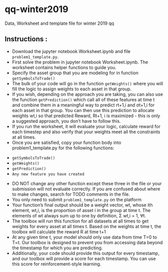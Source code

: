 # qq-winter2019
Data, Worksheet and template file for winter 2019 qq

## Instructions :
* Download the jupyter notebook Worksheet.ipynb and file `problem1_template.py`.
* First solve the problem in jupyter notebook Worksheet.ipynb. The worksheet contains helper functions to guide you.
* Specify the asset group that you are modeling for in function `getSymbolsToTrade()`
* The bulk of your code will go in the function `getWeights()` where you will fill the logic to assign weights to each asset in that group.
* If you wish, depending on the approach you are taking, you can also use the function `getPrediction()` which call all of these features at time t and combine them in a meaningful way to predict rt+1,i and σt+1,i for each asset in that group. You can then use this prediction to allocate weights wt,i so that predicted Reward, Rt+1, i is maximized - this is only a suggested approach, you don’t have to follow this.
* If you run the worksheet, it will evaluate your logic, calculate reward for each timestep and also verify that your weights meet all the constraints at all times.
* Once you are satisfied, copy your function body into problem1_template.py for the following functions:
- `getSymbolsToTrade()`
- `getWeights()`
- `getPrediction()`
- `Any new feature you have created`
* DO NOT change any other function except these three in the file or your submission will not evaluate correctly. If you are confused about where to make changes, search for TODO comments in the file.
* You only need to submit `problem1_template.py` on the platform
* Your function’s final output should be a weight vector, wt, whose ith element, wt,i, is the proportion of asset i in the group at time t. The elements of wt always sum up to one by definition, Σ wt,i = 1, ∀t.
* The toolbox will run this function for all datasets at all times to get weights for every asset at all times t. Based on the weights at time t, the toolbox will calculate the reward R at time t+1
* At any given time t, your model should only use data from time T=0 to T=t. Our toolbox is designed to prevent you from accessing data beyond the timestamp for which you are predicting.
* Additionally, your code should provide this output for every timestamp, and our toolbox will provide a score for each timestamp. You can use this score for reinforcement-style learning.


